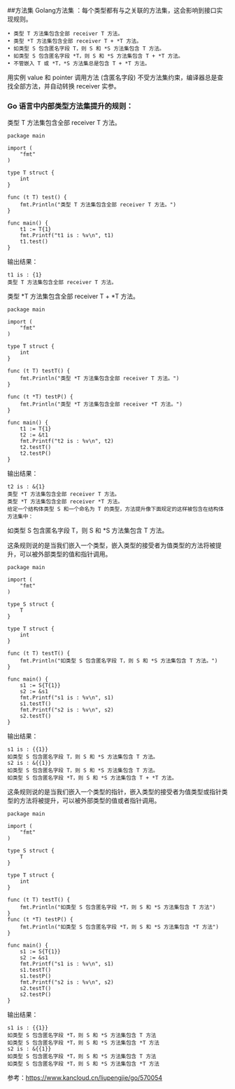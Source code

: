 ##方法集
Golang方法集 ：每个类型都有与之关联的方法集，这会影响到接口实现规则。
```
• 类型 T 方法集包含全部 receiver T 方法。
• 类型 *T 方法集包含全部 receiver T + *T 方法。
• 如类型 S 包含匿名字段 T，则 S 和 *S 方法集包含 T 方法。 
• 如类型 S 包含匿名字段 *T，则 S 和 *S 方法集包含 T + *T 方法。 
• 不管嵌入 T 或 *T，*S 方法集总是包含 T + *T 方法。
```
用实例 value 和 pointer 调用方法 (含匿名字段) 不受方法集约束，编译器总是查找全部方法，并自动转换 receiver 实参。

### Go 语言中内部类型方法集提升的规则：

类型 T 方法集包含全部 receiver T 方法。
```
package main

import (
	"fmt"
)

type T struct {
	int
}

func (t T) test() {
	fmt.Println("类型 T 方法集包含全部 receiver T 方法。")
}

func main() {
	t1 := T{1}
	fmt.Printf("t1 is : %v\n", t1)
	t1.test()
}
```
输出结果：
```
t1 is : {1}
类型 T 方法集包含全部 receiver T 方法。
```
类型 *T 方法集包含全部 receiver T + *T 方法。
```
package main

import (
	"fmt"
)

type T struct {
	int
}

func (t T) testT() {
	fmt.Println("类型 *T 方法集包含全部 receiver T 方法。")
}

func (t *T) testP() {
	fmt.Println("类型 *T 方法集包含全部 receiver *T 方法。")
}

func main() {
	t1 := T{1}
	t2 := &t1
	fmt.Printf("t2 is : %v\n", t2)
	t2.testT()
	t2.testP()
}
```
输出结果：
```
t2 is : &{1}
类型 *T 方法集包含全部 receiver T 方法。
类型 *T 方法集包含全部 receiver *T 方法。
给定一个结构体类型 S 和一个命名为 T 的类型，方法提升像下面规定的这样被包含在结构体方法集中：
```
如类型 S 包含匿名字段 T，则 S 和 *S 方法集包含 T 方法。

这条规则说的是当我们嵌入一个类型，嵌入类型的接受者为值类型的方法将被提升，可以被外部类型的值和指针调用。
```
package main

import (
	"fmt"
)

type S struct {
	T
}

type T struct {
	int
}

func (t T) testT() {
	fmt.Println("如类型 S 包含匿名字段 T，则 S 和 *S 方法集包含 T 方法。")
}

func main() {
	s1 := S{T{1}}
	s2 := &s1
	fmt.Printf("s1 is : %v\n", s1)
	s1.testT()
	fmt.Printf("s2 is : %v\n", s2)
	s2.testT()
}
```
输出结果：
```
s1 is : {{1}}
如类型 S 包含匿名字段 T，则 S 和 *S 方法集包含 T 方法。
s2 is : &{{1}}
如类型 S 包含匿名字段 T，则 S 和 *S 方法集包含 T 方法。
如类型 S 包含匿名字段 *T，则 S 和 *S 方法集包含 T + *T 方法。
```
这条规则说的是当我们嵌入一个类型的指针，嵌入类型的接受者为值类型或指针类型的方法将被提升，可以被外部类型的值或者指针调用。
```
package main

import (
	"fmt"
)

type S struct {
	T
}

type T struct {
	int
}

func (t T) testT() {
	fmt.Println("如类型 S 包含匿名字段 *T，则 S 和 *S 方法集包含 T 方法")
}
func (t *T) testP() {
	fmt.Println("如类型 S 包含匿名字段 *T，则 S 和 *S 方法集包含 *T 方法")
}

func main() {
	s1 := S{T{1}}
	s2 := &s1
	fmt.Printf("s1 is : %v\n", s1)
	s1.testT()
	s1.testP()
	fmt.Printf("s2 is : %v\n", s2)
	s2.testT()
	s2.testP()
}
```
输出结果：
```
s1 is : {{1}}
如类型 S 包含匿名字段 *T，则 S 和 *S 方法集包含 T 方法
如类型 S 包含匿名字段 *T，则 S 和 *S 方法集包含 *T 方法
s2 is : &{{1}}
如类型 S 包含匿名字段 *T，则 S 和 *S 方法集包含 T 方法
如类型 S 包含匿名字段 *T，则 S 和 *S 方法集包含 *T 方法
```

参考：https://www.kancloud.cn/liupengjie/go/570054
